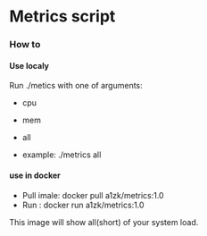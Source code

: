 # Metrics script
### How to

#### Use localy

Run ./metics with one of arguments:
- cpu
- mem
- all

- example:
 ./metrics all

#### use in docker 
- Pull imale: docker pull a1zk/metrics:1.0
- Run : docker run a1zk/metrics:1.0

This image will show all(short) of your system load.

